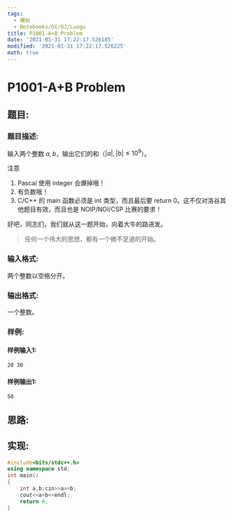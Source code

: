 ```yaml
---
tags: 
  - 模拟
  - Notebooks/OI/OJ/Luogu
title: P1001-A+B Problem
date: '2021-01-31 17:22:17.526185'
modified: '2021-01-31 17:22:17.526225'
math: true
---
```

# P1001-A+B Problem
## 题目:
### 题目描述:
输入两个整数 $a,b$，输出它们的和（$|a|,|b|\leq 10^9$）。

注意

1. Pascal 使用 integer 会爆掉哦！
2. 有负数哦！
3. C/C++ 的 main 函数必须是 int 类型，而且最后要 return 0。这不仅对洛谷其他题目有效，而且也是 NOIP/NOI/CSP 比赛的要求！

好吧，同志们，我们就从这一题开始，向着大牛的路进发。

> 任何一个伟大的思想，都有一个微不足道的开始。

### 输入格式:
两个整数以空格分开。

### 输出格式:
一个整数。

### 样例:
#### 样例输入1:
```
20 30

```
#### 样例输出1:
```
50

```
## 思路:

## 实现:
```cpp
#include<bits/stdc++.h>
using namespace std;
int main()
{
    int a,b;cin>>a>>b;
    cout<<a+b<<endl;
    return 0;
}
```
